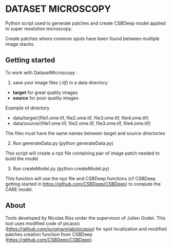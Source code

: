 # DATASET MICROSCOPY #


Python script used to generate patches and create CSBDeep model applied to super resolution microscopy.

Create patches where common spots have been found between multiple image stacks.


Getting started
---------------
To work with DatasetMicroscopy :
1) save your image files (*.tif*) in a data directory
- **target** for great quality images
- **source** for poor quality images


Example of directory
- data/target/{file1.ome.tif, file2.ome.tif, file3.ome.tif, file4.ome.tif}
- data/source/{file1.ome.tif, file2.ome.tif, file3.ome.tif, file4.ome.tif}

The files must have the same names between target and source directories


2) Run generateData.py (python generateData.py)

This script will create a npz file containing pair of image patch needed to build the model

3) Run createModel.py (python createModel.py)

This function will use the npz file and CSBDeep functions (cf CSBDeep getting started in https://github.com/CSBDeep/CSBDeep) to compute the CARE model.


About
-----
Tools developed by Nicolas Riss under the supervison of Julien Godet.
This tool uses modified code of picasso (https://github.com/jungmannlab/picasso) for spot localization and modified patches creation function from CSBDeep (https://github.com/CSBDeep/CSBDeep).
